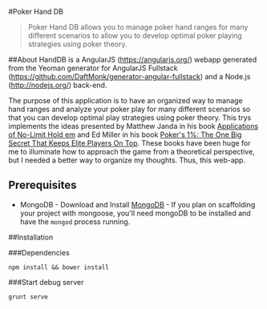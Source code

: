 #Poker Hand DB
>Poker Hand DB allows you to manage poker hand ranges for many different scenarios to allow you to develop optimal poker playing strategies using poker theory. 

##About
HandDB is a AngularJS (https://angularjs.org/) webapp generated from the Yeoman generator for AngularJS Fullstack (https://github.com/DaftMonk/generator-angular-fullstack) and a Node.js (http://nodejs.org/) back-end.

The purpose of this application is to have an organized way to manage hand ranges and analyze your poker play for many different scenarios so that you can develop optimal play strategies using poker theory.  This trys implements the ideas presented by Matthew Janda in his book [Applications of No-Limit Hold em](http://amzn.com/1880685558) and Ed Miller in his book [Poker's 1%: The One Big Secret That Keeps Elite Players On Top](http://amzn.com/1496159187).  These books have been huge for me to illuminate how to approach the game from a theoretical perspective, but I needed a better way to organize my thoughts.  Thus, this web-app. 

## Prerequisites
* MongoDB - Download and Install [MongoDB](http://www.mongodb.org/downloads) - If you plan on scaffolding your project with mongoose, you'll need mongoDB to be installed and have the `mongod` process running.

##Installation

###Dependencies
```
npm install && bower install 
```

###Start debug server
```
grunt serve
```

